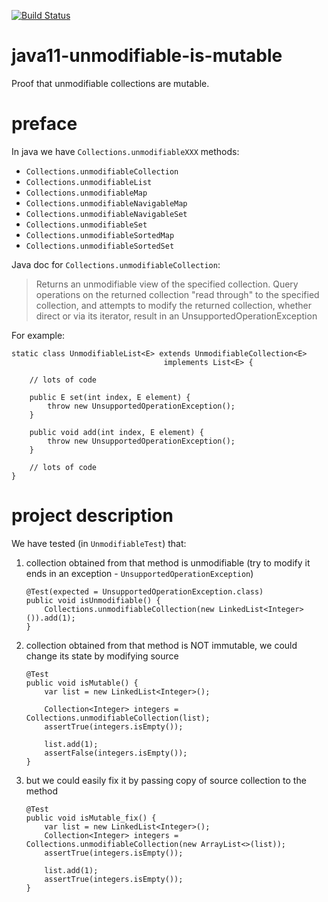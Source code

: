 [![Build Status](https://travis-ci.com/mtumilowicz/java11-unmodifiable-is-mutable.svg?branch=master)](https://travis-ci.com/mtumilowicz/java11-unmodifiable-is-mutable)

# java11-unmodifiable-is-mutable
Proof that unmodifiable collections are mutable.

# preface
In java we have `Collections.unmodifiableXXX` methods:
* `Collections.unmodifiableCollection`
* `Collections.unmodifiableList`
* `Collections.unmodifiableMap`
* `Collections.unmodifiableNavigableMap`
* `Collections.unmodifiableNavigableSet`
* `Collections.unmodifiableSet`
* `Collections.unmodifiableSortedMap`
* `Collections.unmodifiableSortedSet`

Java doc for `Collections.unmodifiableCollection`:
>Returns an unmodifiable view of the
specified collection. Query operations on the returned collection "read through"
to the specified collection, and attempts to modify the returned
collection, whether direct or via its iterator, result in an
UnsupportedOperationException

For example:
```
static class UnmodifiableList<E> extends UnmodifiableCollection<E>
                                  implements List<E> {
    
    // lots of code

    public E set(int index, E element) {
        throw new UnsupportedOperationException();
    }
    
    public void add(int index, E element) {
        throw new UnsupportedOperationException();
    }
    
    // lots of code
}
```

# project description
We have tested (in `UnmodifiableTest`) that:
1. collection obtained from that method is unmodifiable 
(try to modify it ends in an exception - `UnsupportedOperationException`)
    ```
    @Test(expected = UnsupportedOperationException.class)
    public void isUnmodifiable() {
        Collections.unmodifiableCollection(new LinkedList<Integer>()).add(1);
    }    
    ```
1. collection obtained from that method is NOT immutable,
we could change its state by modifying source
    ```
    @Test
    public void isMutable() {
        var list = new LinkedList<Integer>();

        Collection<Integer> integers = Collections.unmodifiableCollection(list);
        assertTrue(integers.isEmpty());

        list.add(1);
        assertFalse(integers.isEmpty());
    }
    ```
1. but we could easily fix it by passing copy of source collection
to the method
    ```
    @Test
    public void isMutable_fix() {
        var list = new LinkedList<Integer>();
        Collection<Integer> integers = Collections.unmodifiableCollection(new ArrayList<>(list));     
        assertTrue(integers.isEmpty());
        
        list.add(1);    
        assertTrue(integers.isEmpty());
    }    
    ```
